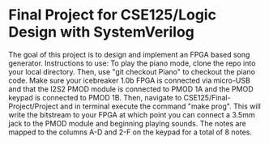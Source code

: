 # Final Project for CSE125/Logic Design with SystemVerilog
The goal of this project is to design and implement an FPGA based song generator.
Instructions to use:
To play the piano mode, clone the repo into your local directory. Then, use "git checkout Piano" to checkout the piano code. Make sure your icebreaker 1.0b FPGA is connected via micro-USB and that the I2S2 PMOD module is connected to PMOD 1A and the PMOD keypad is connected to PMOD 1B. Then, navigate to CSE125/Final-Project/Project and in terminal execute the command "make prog". This will write the bitstream to your FPGA at which point you can connect a 3.5mm jack to the PMOD module and beginning playing sounds. The notes are mapped to the columns A-D and 2-F on the keypad for a total of 8 notes. 
